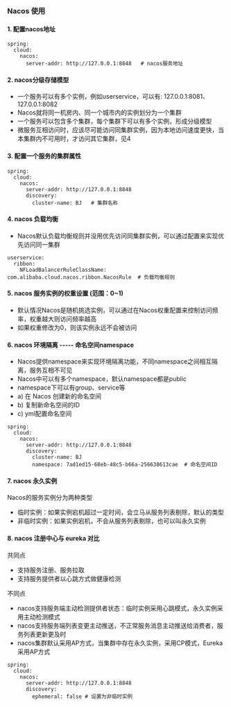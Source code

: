 ### Nacos  使用
#### 1. 配置nacos地址

```
spring:   
  cloud:
    nacos:
      server-addr: http://127.0.0.1:8848   # nacos服务地址
```


#### 2. nacos分级存储模型

* 一个服务可以有多个实例，例如userservice，可以有: 127.0.0.1:8081、127.0.0.1:8082
* Nacos就将同一机房内、同一个城市内的实例划分为一个集群
* 一个服务可以包含多个集群，每个集群下可以有多个实例，形成分级模型
* 微服务互相访问时，应该尽可能访问同集群实例，因为本地访问速度更快，当本集群内不可用时，才访问其它集群，见4


#### 3. 配置一个服务的集群属性 
```
spring:
  cloud:
    nacos:
      server-addr: http://127.0.0.1:8848
      discovery:
        cluster-name: BJ   # 集群名称
```

#### 4. nacos 负载均衡
* Nacos默认负载均衡规则并没用优先访问同集群实例，可以通过配置来实现优先访问同一集群


```
userservice:
  ribbon:
    NFLoadBalancerRuleClassName: com.alibaba.cloud.nacos.ribbon.NacosRule  # 负载均衡规则
```


#### 5. nacos 服务实例的权重设置 (范围：0~1)
* 默认情况Nacos是随机挑选实例，可以通过在Nacos权重配置来控制访问频率，权重越大则访问频率越高
* 如果权重修改为0，则该实例永远不会被访问
 


#### 6. nacos 环境隔离 ----- 命名空间namespace
* Nacos提供namespace来实现环境隔离功能，不同namespace之间相互隔离，服务互相不可见
* Nacos中可以有多个namespace，默认namespace都是public
* namespace下可以有group、service等
* a) 在 Nacos 创建新的命名空间
* b) 复制新命名空间的ID
* c) yml配置命名空间
 
 
```
spring:
  cloud:
    nacos:
      server-addr: http://127.0.0.1:8848
      discovery:
        cluster-name: BJ
        namespace: 7ad1ed15-68eb-48c5-b66a-256638613cae  # 命名空间ID
```
 
#### 7. nacos 永久实例
Nacos的服务实例分为两种类型
* 临时实例：如果实例宕机超过一定时间，会立马从服务列表剔除，默认的类型
* 非临时实例：如果实例宕机，不会从服务列表剔除，也可以叫永久实例


#### 8. nacos 注册中心与 eureka 对比
共同点
* 支持服务注册、服务拉取
* 支持服务提供者以心跳方式做健康检测

不同点
* nacos支持服务端主动检测提供者状态：临时实例采用心跳模式，永久实例采用主动检测模式
* nacos支持服务端列表变更主动推送，不正常服务消息主动推送给消费者，服务列表更新更及时
* nacos集群默认采用AP方式，当集群中存在永久实例，采用CP模式，Eureka采用AP方式
```
spring:
  cloud:
    nacos:
      server-addr: http://127.0.0.1:8848
      discovery:
        ephemeral: false # 设置为非临时实例
```
